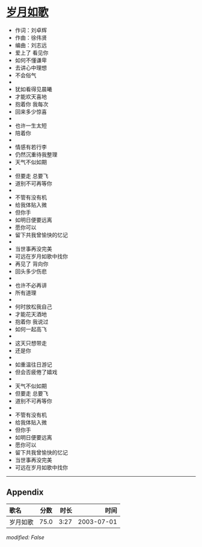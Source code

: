 # [岁月如歌](https://music.163.com/song?id=66823)

* 作词：刘卓辉
* 作曲：徐伟贤
* 编曲：刘志远
* 爱上了 看见你
* 如何不懂谦卑
* 去讲心中理想
* 不会俗气
* 
* 犹如看得见晨曦
* 才能欢天喜地
* 抱着你 我每次
* 回来多少惊喜
* 
* 也许一生太短
* 陪着你
* 
* 情感有若行李
* 仍然沉重待我整理
* 天气不似如期
* 
* 但要走 总要飞
* 道别不可再等你
* 
* 不管有没有机
* 给我体贴入微
* 但你手
* 如明日便要远离
* 愿你可以
* 留下共我曾愉快的忆记
* 
* 当世事再没完美
* 可远在岁月如歌中找你
* 再见了 背向你
* 回头多少伤悲
* 
* 也许不必再讲
* 所有道理
* 
* 何时放松我自己
* 才能花天酒地
* 抱着你 我说过
* 如何一起高飞
* 
* 这天只想带走
* 还是你
* 
* 如重温往日游记
* 但会否疲倦了嬉戏
* 
* 天气不似如期
* 但要走 总要飞
* 道别不可再等你
* 
* 不管有没有机
* 给我体贴入微
* 但你手
* 如明日便要远离
* 愿你可以
* 留下共我曾愉快的忆记
* 当世事再没完美
* 可远在岁月如歌中找你


---

## Appendix

|歌名|分数|时长|时间|
|:---|:---:|---:|---:|
|岁月如歌|75.0|3:27|2003-07-01

*modified: False*